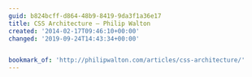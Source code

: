 ```yaml
---
guid: b824bcff-d864-48b9-8419-9da3f1a36e17
title: CSS Architecture — Philip Walton
created: '2014-02-17T09:46:10+00:00'
changed: '2019-09-24T14:43:34+00:00'


bookmark_of: 'http://philipwalton.com/articles/css-architecture/'
---
```




